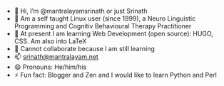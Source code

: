 - 👋 Hi, I’m @mantralayamsrinath or just Srinath
- 👀 Am a self taught Linux user (since 1999), a Neuro Linguistic Programming and Cognitiv Behavioural Therapy Practitioner
- 🌱 At present I am learning Web Development (open source): HUGO, CSS. Am also into LaTeX
- 💞️ Cannot collaborate because I am still learning
- 📫 srinath@mantralayam.net
- 😄 Pronouns: He/him/his
- ⚡ Fun fact: Blogger and Zen and I would like to learn Python and Perl


